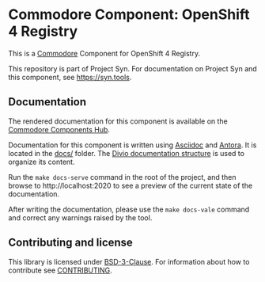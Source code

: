 # Commodore Component: OpenShift 4 Registry

This is a [Commodore][commodore] Component for OpenShift 4 Registry.

This repository is part of Project Syn.
For documentation on Project Syn and this component, see https://syn.tools.

## Documentation

The rendered documentation for this component is available on the [Commodore Components Hub](https://hub.syn.tools/openshift4-registry).

Documentation for this component is written using [Asciidoc][asciidoc] and [Antora][antora].
It is located in the [docs/](docs) folder.
The [Divio documentation structure](https://documentation.divio.com/) is used to organize its content.

Run the `make docs-serve` command in the root of the project, and then browse to http://localhost:2020 to see a preview of the current state of the documentation.

After writing the documentation, please use the `make docs-vale` command and correct any warnings raised by the tool.

## Contributing and license

This library is licensed under [BSD-3-Clause](LICENSE).
For information about how to contribute see [CONTRIBUTING](CONTRIBUTING.md).

[commodore]: https://syn.tools/commodore/
[asciidoc]: https://asciidoctor.org/
[antora]: https://antora.org/
